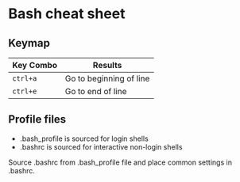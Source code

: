 # Bash cheat sheet

## Keymap

| Key Combo | Results                 |
| --------- | ----------------------- |
| `ctrl+a`  | Go to beginning of line |
| `ctrl+e`  | Go to end of line       |

## Profile files

- .bash_profile is sourced for login shells
- .bashrc is sourced for interactive non-login shells

Source .bashrc from .bash_profile file and place common settings in .bashrc.